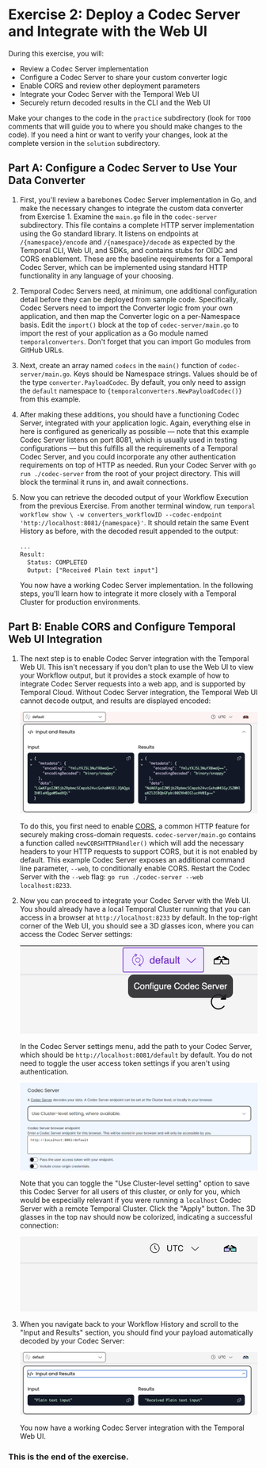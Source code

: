 # Exercise 2: Deploy a Codec Server and Integrate with the Web UI

During this exercise, you will:

* Review a Codec Server implementation
* Configure a Codec Server to share your custom converter logic
* Enable CORS and review other deployment parameters
* Integrate your Codec Server with the Temporal Web UI
* Securely return decoded results in the CLI and the Web UI

Make your changes to the code in the `practice` subdirectory (look for 
`TODO` comments that will guide you to where you should make changes to 
the code). If you need a hint or want to verify your changes, look at 
the complete version in the `solution` subdirectory.


## Part A: Configure a Codec Server to Use Your Data Converter

1. First, you'll review a barebones Codec Server implementation in Go, and make
   the necessary changes to integrate the custom data converter from Exercise 1.
   Examine the `main.go` file in the `codec-server` subdirectory. This file
   contains a complete HTTP server implementation using the Go standard library.
   It listens on endpoints at `/{namespace}/encode` and `/{namespace}/decode` as
   expected by the Temporal CLI, Web UI, and SDKs, and contains stubs for OIDC
   and CORS enablement. These are the baseline requirements for a Temporal Codec
   Server, which can be implemented using standard HTTP functionality in any
   language of your choosing.
2. Temporal Codec Servers need, at minimum, one additional configuration detail
   before they can be deployed from sample code. Specifically, Codec Servers
   need to import the Converter logic from your own application, and then map
   the Converter logic on a per-Namespace basis. Edit the `import()` block at
   the top of `codec-server/main.go` to import the rest of your application as a
   Go module named `temporalconverters`. Don't forget that you can import Go
   modules from GitHub URLs.
3. Next, create an array named `codecs` in the `main()` function of
   `codec-server/main.go`. Keys should be Namespace strings. Values should be of
   the type `converter.PayloadCodec`. By default, you only need to assign the
   `default` namespace to `{temporalconverters.NewPayloadCodec()}` from this
   example.
4. After making these additions, you should have a functioning Codec Server,
   integrated with your application logic. Again, everything else in here is
   configured as generically as possible — note that this example Codec Server
   listens on port 8081, which is usually used in testing configurations — but
   this fulfills all the requirements of a Temporal Codec Server, and you could
   incorporate any other authentication requirements on top of HTTP as needed.
   Run your Codec Server with `go run ./codec-server` from the root of your
   project directory. This will block the terminal it runs in, and await
   connections.
5. Now you can retrieve the decoded output of your Workflow Execution from the
   previous Exercise. From another terminal window, run `temporal workflow show \
   -w converters_workflowID --codec-endpoint 'http://localhost:8081/{namespace}'`.
   It should retain the same Event History as before, with the decoded result
   appended to the output:

   ```
   ...
   Result:
     Status: COMPLETED
     Output: ["Received Plain text input"]
   ```

   You now have a working Codec Server implementation. In the following steps,
   you'll learn how to integrate it more closely with a Temporal Cluster for
   production environments.


## Part B: Enable CORS and Configure Temporal Web UI Integration

1. The next step is to enable Codec Server integration with the Temporal Web UI.
   This isn't necessary if you don't plan to use the Web UI to view your
   Workflow output, but it provides a stock example of how to integrate Codec
   Server requests into a web app, and is supported by Temporal Cloud. Without
   Codec Server integration, the Temporal Web UI cannot decode output, and
   results are displayed encoded:

   ![Encoded Workflow Output in Web UI](images/encoded-output.png)

   To do this, you first need to enable
   [CORS](https://en.wikipedia.org/wiki/Cross-origin_resource_sharing), a common
   HTTP feature for securely making cross-domain requests.
   `codec-server/main.go` contains a function called `newCORSHTTPHandler()`
   which will add the necessary headers to your HTTP requests to support CORS,
   but it is not enabled by default. This example Codec Server exposes an
   additional command line parameter, `--web`, to conditionally enable CORS.
   Restart the Codec Server with the `--web` flag: `go run ./codec-server --web
   localhost:8233`.
2. Now you can proceed to integrate your Codec Server with the Web UI. You
   should already have a local Temporal Cluster running that you can access in a
   browser at `http://localhost:8233` by default. In the top-right corner of the
   Web UI, you should see a 3D glasses icon, where you can access the Codec
   Server settings:

   ![Codec Server settings icon](images/configure-codec-server-button.png)

   In the Codec Server settings menu, add the path to your Codec Server, which
   should be `http://localhost:8081/default` by default. You do not need to
   toggle the user access token settings if you aren't using authentication.

   ![Codec Server settings](images/codec-server-settings.png)

   Note that you can toggle the "Use Cluster-level setting" option to save this
   Codec Server for all users of this cluster, or only for you, which would be
   especially relevant if you were running a `localhost` Codec Server with a
   remote Temporal Cluster. Click the "Apply" button. The 3D glasses in the
   top nav should now be colorized, indicating a successful connection:

   ![Codec Server enabled](images/codec-server-enabled.png)

3. When you navigate back to your Workflow History and scroll to the "Input
   and Results" section, you should find your payload automatically decoded by
   your Codec Server:

   ![Decoded Workflow Output in Web UI](images/decoded-output.png)

   You now have a working Codec Server integration with the Temporal Web UI.


### This is the end of the exercise.

